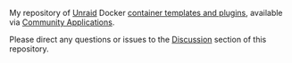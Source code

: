 My repository of [Unraid](https://discord.gg/qWPbc8R) Docker [container templates and plugins](https://forums.unraid.net/topic/add-link-to-support-thread), available via [Community
Applications](https://github.com/unraid/community.applications).

Please direct any questions or issues to the [Discussion](https://github.com/Staubgeborener/unraid_templates/discussions) section of this repository.
